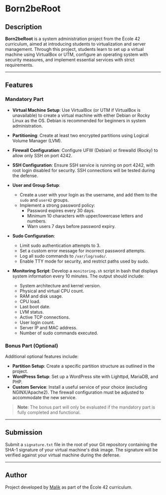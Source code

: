 # Born2beRoot

## Description

**Born2beRoot** is a system administration project from the École 42 curriculum, aimed at introducing students to virtualization and server management. Through this project, students learn to set up a virtual machine using VirtualBox or UTM, configure an operating system with security measures, and implement essential services with strict requirements.

---

## Features

### Mandatory Part

- **Virtual Machine Setup**: Use VirtualBox (or UTM if VirtualBox is unavailable) to create a virtual machine with either Debian or Rocky Linux as the OS. Debian is recommended for beginners in system administration.

- **Partitioning**: Create at least two encrypted partitions using Logical Volume Manager (LVM).

- **Firewall Configuration**: Configure UFW (Debian) or firewalld (Rocky) to allow only SSH on port 4242.

- **SSH Configuration**: Ensure SSH service is running on port 4242, with root login disabled for security. SSH connections will be tested during the defense.

- **User and Group Setup**:
  - Create a user with your login as the username, and add them to the `sudo` and `user42` groups.
  - Implement a strong password policy:
    - Password expires every 30 days.
    - Minimum 10 characters with upper/lowercase letters and numbers.
    - Warn users 7 days before password expiry.

- **Sudo Configuration**:
  - Limit sudo authentication attempts to 3.
  - Set a custom error message for incorrect password attempts.
  - Log all sudo commands to `/var/log/sudo/`.
  - Enable TTY mode for security, and restrict paths used by sudo.

- **Monitoring Script**: Develop a `monitoring.sh` script in bash that displays system information every 10 minutes. The output should include:
  - System architecture and kernel version.
  - Physical and virtual CPU count.
  - RAM and disk usage.
  - CPU load.
  - Last boot date.
  - LVM status.
  - Active TCP connections.
  - User login count.
  - Server IP and MAC address.
  - Number of sudo commands executed.

### Bonus Part (Optional)

Additional optional features include:

- **Partition Setup**: Create a specific partition structure as outlined in the project.
- **WordPress Setup**: Set up a WordPress site with Lighttpd, MariaDB, and PHP.
- **Custom Service**: Install a useful service of your choice (excluding NGINX/Apache2). The firewall configuration must be adjusted to accommodate the new service.

> **Note**: The bonus part will only be evaluated if the mandatory part is fully completed and functional.

---

## Submission

Submit a `signature.txt` file in the root of your Git repository containing the SHA-1 signature of your virtual machine's disk image. The signature will be verified against your virtual machine during the defense.

---

## Author

Project developed by [Malik](https://github.com/ma1iik) as part of the École 42 curriculum.
